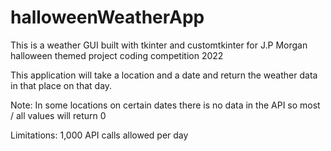 # halloweenWeatherApp

This is a weather GUI built with tkinter and customtkinter for J.P Morgan halloween themed project coding competition 2022

This application will take a location and a date and return the weather data in that place on that day.

Note: In some locations on certain dates there is no data in the API so most / all values will return 0

Limitations: 1,000 API calls allowed per day
